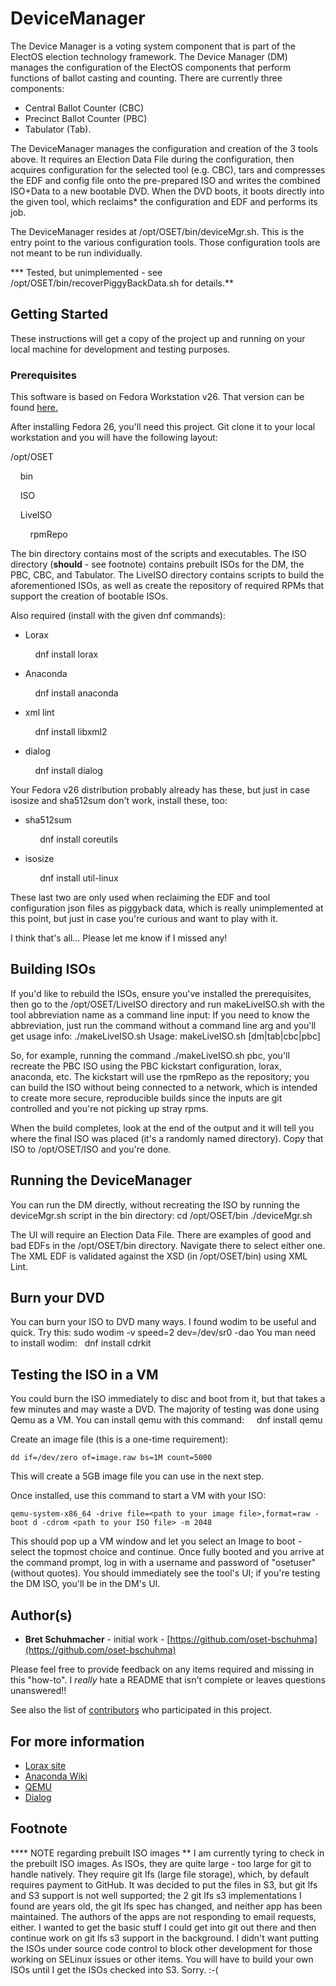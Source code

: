 # DeviceManager

The Device Manager is a voting system component that is part of the ElectOS election technology framework. The Device Manager (DM) manages the configuration of the ElectOS components that perform functions of ballot casting and counting.  There are currently three components:
- Central Ballot Counter (CBC)
- Precinct Ballot Counter (PBC)
- Tabulator (Tab).

The DeviceManager manages the configuration and creation of the 3 tools above.  It requires an Election Data File during the configuration, then acquires configuration for the selected tool (e.g. CBC), tars and compresses the EDF and config file onto the pre-prepared ISO and writes the combined ISO+Data to a new bootable DVD.  When the DVD boots, it boots directly into the given tool, which reclaims* the configuration and EDF and performs its job.

The DeviceManager resides at /opt/OSET/bin/deviceMgr.sh.  This is the entry point to the various configuration tools.  Those configuration tools are not meant to be run individually.


*** Tested, but unimplemented - see /opt/OSET/bin/recoverPiggyBackData.sh for details.**


## Getting Started

These instructions will get a copy of the project up and running on your local machine for development and testing purposes.

### Prerequisites

This software is based on Fedora Workstation v26.  That version can be found [here.](https://download.fedoraproject.org/pub/fedora/linux/releases/26/Workstation/x86_64/iso/Fedora-Workstation-Live-x86_64-26-1.5.iso "here")

After installing Fedora 26, you'll need this project.  Git clone it to your local workstation and you will have the following layout:

/opt/OSET

&nbsp;&nbsp;&nbsp;&nbsp;bin

&nbsp;&nbsp;&nbsp;&nbsp;ISO

&nbsp;&nbsp;&nbsp;&nbsp;LiveISO

&nbsp;&nbsp;&nbsp;&nbsp;&nbsp;&nbsp;&nbsp;&nbsp;rpmRepo

The bin directory contains most of the scripts and executables.  The ISO directory (**should** - see footnote) contains prebuilt ISOs for the DM, the PBC, CBC, and Tabulator.  The LiveISO directory contains scripts to build the aforementioned ISOs, as well as create the repository of required RPMs that support the creation of bootable ISOs.


Also required (install with the given dnf commands):

- Lorax

&nbsp;&nbsp;&nbsp;&nbsp;&nbsp;&nbsp;&nbsp;&nbsp;&nbsp;&nbsp;dnf install lorax

- Anaconda

&nbsp;&nbsp;&nbsp;&nbsp;&nbsp;&nbsp;&nbsp;&nbsp;&nbsp;&nbsp;dnf install anaconda

- xml lint

&nbsp;&nbsp;&nbsp;&nbsp;&nbsp;&nbsp;&nbsp;&nbsp;&nbsp;&nbsp;dnf install libxml2

- dialog

&nbsp;&nbsp;&nbsp;&nbsp;&nbsp;&nbsp;&nbsp;&nbsp;&nbsp;&nbsp;dnf install dialog

Your Fedora v26 distribution probably already has these, but just in case isosize and sha512sum don't work, install these, too:

- sha512sum

&nbsp;&nbsp;&nbsp;&nbsp;&nbsp;&nbsp;&nbsp;&nbsp;&nbsp;&nbsp;&nbsp;&nbsp;dnf install coreutils

- isosize

&nbsp;&nbsp;&nbsp;&nbsp;&nbsp;&nbsp;&nbsp;&nbsp;&nbsp;&nbsp;&nbsp;&nbsp;dnf install util-linux

These last two are only used when reclaiming the EDF and tool configuration json files as piggyback data, which is really unimplemented at this point, but just in case you're curious and want to play with it.


I think that's all... Please let me know if I missed any!

## Building ISOs

If you'd like to rebuild the ISOs, ensure you've installed the prerequisites, then go to the /opt/OSET/LiveISO directory and run makeLiveISO.sh with the tool abbreviation name as a command line input:  If you need to know the abbreviation, just run the command without a command line arg and you'll get usage info:
./makeLiveISO.sh
    Usage: makeLiveISO.sh [dm|tab|cbc|pbc]

So, for example, running the command ./makeLiveISO.sh pbc, you'll recreate the PBC ISO using the PBC kickstart configuration, lorax, anaconda, etc.  The kickstart will use the rpmRepo as the repository; you can build the ISO without being connected to a network, which is intended to create more secure, reproducible builds since the inputs are git controlled and you're not picking up stray rpms.

When the build completes, look at the end of the output and it will tell you where the final ISO was placed (it's a randomly named directory).  Copy that ISO to /opt/OSET/ISO and you're done.

## Running the DeviceManager
You can run the DM directly, without recreating the ISO by running the deviceMgr.sh script in the bin directory:
    cd /opt/OSET/bin
    ./deviceMgr.sh

The UI will require an Election Data File.  There are examples of good and bad EDFs in the /opt/OSET/bin directory.  Navigate there to select either one.  The XML EDF is validated against the XSD (in /opt/OSET/bin) using XML Lint.


## Burn your DVD
You can burn your ISO to DVD many ways.  I found wodim to be useful and quick.  Try this:
    sudo wodim -v speed=2 dev=/dev/sr0 -dao <path to your ISO>
You man need to install wodim:
&nbsp;&nbsp;dnf install cdrkit
## Testing the ISO in a VM
You could burn the ISO immediately to disc and boot from it, but that takes a few minutes and may waste a DVD.  The majority of testing was done using Qemu as a VM.
You can install qemu with this command:
&nbsp;&nbsp;&nbsp;&nbsp;dnf install qemu

Create an image file (this is a one-time requirement):

    dd if=/dev/zero of=image.raw bs=1M count=5000
This will create a 5GB image file you can use in the next step.


Once installed, use this command to start a VM with your ISO:

    qemu-system-x86_64 -drive file=<path to your image file>,format=raw -boot d -cdrom <path to your ISO file> -m 2048

This should pop up a VM window and let you select an Image to boot - select the topmost choice and continue.  Once fully booted and you arrive at the command prompt, log in with a username and password of "osetuser" (without quotes).  You should immediately see the tool's UI; if you're testing the DM ISO, you'll be in the DM's UI.

## Author(s)

- **Bret Schuhmacher** - initial work - [https://github.com/oset-bschuhma](https://github.com/oset-bschuhma)

Please feel free to provide feedback on any items required and missing in this "how-to".  I *really* hate a README that isn't complete or leaves questions unanswered!!

See also the list of [contributors](https://github.com/orgs/TrustTheVote-Project/people) who participated in this project.


## For more information
- [Lorax site](https://rhinstaller.github.io/lorax/lorax.html "Lorax site")
- [Anaconda Wiki](https://fedoraproject.org/wiki/Anaconda "Anaconda Wiki")
- [QEMU](https://www.qemu.org/ "QEMU")
- [Dialog](http://invisible-island.net/dialog/dialog.html "Dialog")


Footnote
------------

**** NOTE regarding prebuilt ISO images
**	I am currently tyring to check in the prebuilt ISO images.  As ISOs, they are quite large - too large for git to handle natively.  They require git lfs (large file storage), which, by default requires payment to GitHub.  It was decided to put the files in S3, but git lfs and S3 support is not well supported; the 2 git lfs s3 implementations I found are years old, the git lfs spec has changed, and neither app has been maintained.  The authors of the apps are not responding to email requests, either.  I wanted to get the basic stuff I could get into git out there and then continue work on git lfs s3 support in the background.  I didn't want putting the ISOs under source code control to block other development for those working on SELinux issues or other items.  You will have to build your own ISOs until I get the ISOs checked into S3.  Sorry. :-(
